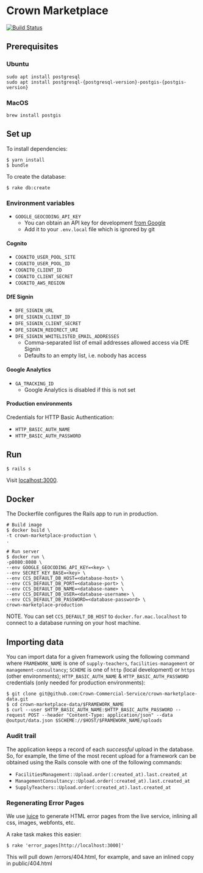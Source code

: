 # Crown Marketplace

[![Build Status](https://travis-ci.org/Crown-Commercial-Service/crown-marketplace.svg?branch=master)](https://travis-ci.org/Crown-Commercial-Service/crown-marketplace)

## Prerequisites

### Ubuntu

```
sudo apt install postgresql
sudo apt install postgresql-{postgresql-version}-postgis-{postgis-version}
```

### MacOS

```
brew install postgis
```

## Set up

To install dependencies:

    $ yarn install
    $ bundle

To create the database:

    $ rake db:create

### Environment variables

* `GOOGLE_GEOCODING_API_KEY`
  * You can obtain an API key for development [from Google][geocoding-key]
  * Add it to your `.env.local` file which is ignored by git

#### Cognito

* `COGNITO_USER_POOL_SITE`
* `COGNITO_USER_POOL_ID`
* `COGNITO_CLIENT_ID`
* `COGNITO_CLIENT_SECRET`
* `COGNITO_AWS_REGION`

#### DfE Signin

* `DFE_SIGNIN_URL`
* `DFE_SIGNIN_CLIENT_ID`
* `DFE_SIGNIN_CLIENT_SECRET`
* `DFE_SIGNIN_REDIRECT_URI`
* `DFE_SIGNIN_WHITELISTED_EMAIL_ADDRESSES`
  * Comma-separated list of email addresses allowed access via DfE Signin
  * Defaults to an empty list, i.e. nobody has access

#### Google Analytics

* `GA_TRACKING_ID`
  * Google Analytics is disabled if this is not set

#### Production environments

Credentials for HTTP Basic Authentication:

* `HTTP_BASIC_AUTH_NAME`
* `HTTP_BASIC_AUTH_PASSWORD`

## Run

    $ rails s

Visit [localhost:3000](http://localhost:3000).

## Docker

The Dockerfile configures the Rails app to run in production.

    # Build image
    $ docker build \
    -t crown-marketplace-production \
    .

    # Run server
    $ docker run \
    -p8080:8080 \
    --env GOOGLE_GEOCODING_API_KEY=<key> \
    --env SECRET_KEY_BASE=<key> \
    --env CCS_DEFAULT_DB_HOST=<database-host> \
    --env CCS_DEFAULT_DB_PORT=<database-port> \
    --env CCS_DEFAULT_DB_NAME=<database-name> \
    --env CCS_DEFAULT_DB_USER=<database-username> \
    --env CCS_DEFAULT_DB_PASSWORD=<database-password> \
    crown-marketplace-production

NOTE. You can set `CCS_DEFAULT_DB_HOST` to `docker.for.mac.localhost` to connect to a database running on your host machine.

## Importing data

You can import data for a given framework using the following command where `FRAMEWORK_NAME` is one of `supply-teachers`, `facilities-management` or `management-consultancy`; `SCHEME` is one of `http` (local development) or `https` (other environments); `HTTP_BASIC_AUTH_NAME` & `HTTP_BASIC_AUTH_PASSWORD` credentials (only needed for production environments):

```
$ git clone git@github.com:Crown-Commercial-Service/crown-marketplace-data.git
$ cd crown-marketplace-data/$FRAMEWORK_NAME
$ curl --user $HTTP_BASIC_AUTH_NAME:$HTTP_BASIC_AUTH_PASSWORD --request POST --header "Content-Type: application/json" --data @output/data.json $SCHEME://$HOST/$FRAMEWORK_NAME/uploads
```

### Audit trail

The application keeps a record of each *successful* upload in the database. So, for example, the time of the most recent upload for a framework can be obtained using the Rails console with one of the following commands:

* `FacilitiesManagement::Upload.order(:created_at).last.created_at`
* `ManagementConsultancy::Upload.order(:created_at).last.created_at`
* `SupplyTeachers::Upload.order(:created_at).last.created_at`

### Regenerating Error Pages

We use [juice](juice) to generate HTML error pages from the live service, inlining all css, images, webfonts, etc.

A rake task makes this easier:
```
$ rake 'error_pages[http://localhost:3000]'
```

This will pull down /errors/404.html, for example, and save an inlined copy in public/404.html

[geocoding-key]: https://console.developers.google.com/flows/enableapi?apiid=geocoding_backend&keyType=SERVER_SIDE
[juice]: https://www.npmjs.com/package/juice
